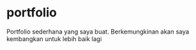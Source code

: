 # portfolio

Portfolio sederhana yang saya buat. Berkemungkinan akan saya kembangkan untuk lebih baik lagi

